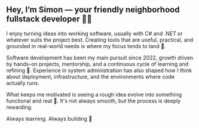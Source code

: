 ## Hey, I’m Simon — your friendly neighborhood fullstack developer 🧑‍💻

I enjoy turning ideas into working software, usually with C# and .NET or whatever suits the project best. Creating tools that are useful, practical, and grounded in real-world needs is where my focus tends to land 🧰.

Software development has been my main pursuit since 2022, growth driven by hands-on projects, mentorship, and a continuous cycle of learning and refining 🔁. Experience in system administration has also shaped how I think about deployment, infrastructure, and the environments where code actually runs.

What keeps me motivated is seeing a rough idea evolve into something functional and real 🚀. It's not always smooth, but the process is deeply rewarding.

Always learning. Always building 🔧
